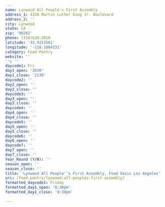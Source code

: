```yaml
---
name: Lynwood All People's First Assembly
address_1: 4330 Martin Luther King Jr. Boulevard
address_2: ''
city: Lynwood
state: CA
zip: '90262'
phone: (310)639-2010
latitude: '33.9211561'
longitude: '-118.1884331'
category: Food Pantry
website: ''
'': ''
daycode1: Fri
day1_open: '2030'
day1_close: '2130'
daycode2: ''
day2_open: ''
day2_close: ''
daycode3: ''
day3_open: ''
day3_close: ''
daycode4: ''
day4_open: ''
day4_close: ''
daycode5: ''
day5_open: ''
day5_close: ''
daycode6: ''
day6_open: ''
daycode7: ''
day7_open: ''
day7_close: ''
Year_Round (Y/N): ''
season_open: ''
season_close: ''
title: 'Lynwood All People''s First Assembly, Food Oasis Los Angeles'
uri: /food-pantry/lynwood-all-peoples-first-assembly/
formatted_daycode1: Friday
formatted_day1_open: '8:30pm'
formatted_day1_close: '9:30pm'

---
```


